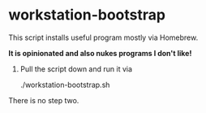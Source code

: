 # workstation-bootstrap

This script installs useful program mostly via Homebrew.

**It is opinionated and also nukes programs I don't like!**

1) Pull the script down and run it via
      
      ./workstation-bootstrap.sh

There is no step two.

